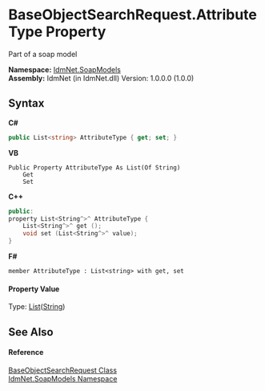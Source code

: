# BaseObjectSearchRequest.AttributeType Property 
 

Part of a soap model

**Namespace:**&nbsp;<a href="N_IdmNet_SoapModels">IdmNet.SoapModels</a><br />**Assembly:**&nbsp;IdmNet (in IdmNet.dll) Version: 1.0.0.0 (1.0.0)

## Syntax

**C#**<br />
``` C#
public List<string> AttributeType { get; set; }
```

**VB**<br />
``` VB
Public Property AttributeType As List(Of String)
	Get
	Set
```

**C++**<br />
``` C++
public:
property List<String^>^ AttributeType {
	List<String^>^ get ();
	void set (List<String^>^ value);
}
```

**F#**<br />
``` F#
member AttributeType : List<string> with get, set

```


#### Property Value
Type: <a href="http://msdn2.microsoft.com/en-us/library/6sh2ey19" target="_blank">List</a>(<a href="http://msdn2.microsoft.com/en-us/library/s1wwdcbf" target="_blank">String</a>)

## See Also


#### Reference
<a href="T_IdmNet_SoapModels_BaseObjectSearchRequest">BaseObjectSearchRequest Class</a><br /><a href="N_IdmNet_SoapModels">IdmNet.SoapModels Namespace</a><br />